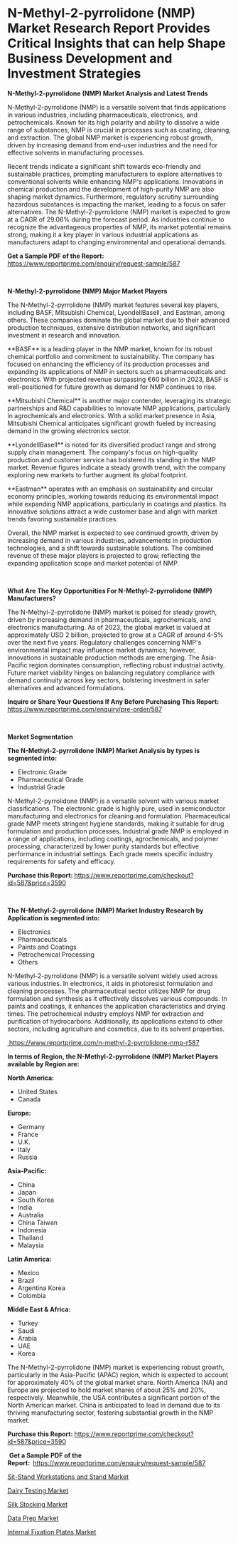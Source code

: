 <p><h1>N-Methyl-2-pyrrolidone (NMP) Market Research Report Provides Critical Insights that can help Shape Business Development and Investment Strategies</h1></p><p><strong>N-Methyl-2-pyrrolidone (NMP) Market Analysis and Latest Trends</strong></p>
<p><p>N-Methyl-2-pyrrolidone (NMP) is a versatile solvent that finds applications in various industries, including pharmaceuticals, electronics, and petrochemicals. Known for its high polarity and ability to dissolve a wide range of substances, NMP is crucial in processes such as coating, cleaning, and extraction. The global NMP market is experiencing robust growth, driven by increasing demand from end-user industries and the need for effective solvents in manufacturing processes.</p><p>Recent trends indicate a significant shift towards eco-friendly and sustainable practices, prompting manufacturers to explore alternatives to conventional solvents while enhancing NMP's applications. Innovations in chemical production and the development of high-purity NMP are also shaping market dynamics. Furthermore, regulatory scrutiny surrounding hazardous substances is impacting the market, leading to a focus on safer alternatives. The N-Methyl-2-pyrrolidone (NMP) market is expected to grow at a CAGR of 29.06% during the forecast period. As industries continue to recognize the advantageous properties of NMP, its market potential remains strong, making it a key player in various industrial applications as manufacturers adapt to changing environmental and operational demands.</p></p>
<p><strong>Get a Sample PDF of the Report:&nbsp;</strong> <a href="https://www.reportprime.com/enquiry/request-sample/587">https://www.reportprime.com/enquiry/request-sample/587</a></p>
<p>&nbsp;</p>
<p><strong>N-Methyl-2-pyrrolidone (NMP) Major Market Players</strong></p>
<p><p>The N-Methyl-2-pyrrolidone (NMP) market features several key players, including BASF, Mitsubishi Chemical, LyondellBasell, and Eastman, among others. These companies dominate the global market due to their advanced production techniques, extensive distribution networks, and significant investment in research and innovation.</p><p>**BASF** is a leading player in the NMP market, known for its robust chemical portfolio and commitment to sustainability. The company has focused on enhancing the efficiency of its production processes and expanding its applications of NMP in sectors such as pharmaceuticals and electronics. With projected revenue surpassing €60 billion in 2023, BASF is well-positioned for future growth as demand for NMP continues to rise.</p><p>**Mitsubishi Chemical** is another major contender, leveraging its strategic partnerships and R&D capabilities to innovate NMP applications, particularly in agrochemicals and electronics. With a solid market presence in Asia, Mitsubishi Chemical anticipates significant growth fueled by increasing demand in the growing electronics sector.</p><p>**LyondellBasell** is noted for its diversified product range and strong supply chain management. The company's focus on high-quality production and customer service has bolstered its standing in the NMP market. Revenue figures indicate a steady growth trend, with the company exploring new markets to further augment its global footprint.</p><p>**Eastman** operates with an emphasis on sustainability and circular economy principles, working towards reducing its environmental impact while expanding NMP applications, particularly in coatings and plastics. Its innovative solutions attract a wide customer base and align with market trends favoring sustainable practices.</p><p>Overall, the NMP market is expected to see continued growth, driven by increasing demand in various industries, advancements in production technologies, and a shift towards sustainable solutions. The combined revenue of these major players is projected to grow, reflecting the expanding application scope and market potential of NMP.</p></p>
<p>&nbsp;</p>
<p><strong>What Are The Key Opportunities For N-Methyl-2-pyrrolidone (NMP) Manufacturers?</strong></p>
<p><p>The N-Methyl-2-pyrrolidone (NMP) market is poised for steady growth, driven by increasing demand in pharmaceuticals, agrochemicals, and electronics manufacturing. As of 2023, the global market is valued at approximately USD 2 billion, projected to grow at a CAGR of around 4-5% over the next five years. Regulatory challenges concerning NMP's environmental impact may influence market dynamics; however, innovations in sustainable production methods are emerging. The Asia-Pacific region dominates consumption, reflecting robust industrial activity. Future market viability hinges on balancing regulatory compliance with demand continuity across key sectors, bolstering investment in safer alternatives and advanced formulations.</p></p>
<p><strong>Inquire or Share Your Questions If Any Before Purchasing This Report:</strong> <a href="https://www.reportprime.com/enquiry/pre-order/587">https://www.reportprime.com/enquiry/pre-order/587</a></p>
<p>&nbsp;</p>
<p><strong>Market Segmentation</strong></p>
<p><strong>The N-Methyl-2-pyrrolidone (NMP) Market Analysis by types is segmented into:</strong></p>
<p><ul><li>Electronic Grade</li><li>Pharmaceutical Grade</li><li>Industrial Grade</li></ul></p>
<p><p>N-Methyl-2-pyrrolidone (NMP) is a versatile solvent with various market classifications. The electronic grade is highly pure, used in semiconductor manufacturing and electronics for cleaning and formulation. Pharmaceutical grade NMP meets stringent hygiene standards, making it suitable for drug formulation and production processes. Industrial grade NMP is employed in a range of applications, including coatings, agrochemicals, and polymer processing, characterized by lower purity standards but effective performance in industrial settings. Each grade meets specific industry requirements for safety and efficacy.</p></p>
<p><strong>Purchase this Report:&nbsp;</strong><a href="https://www.reportprime.com/checkout?id=587&price=3590">https://www.reportprime.com/checkout?id=587&price=3590</a></p>
<p>&nbsp;</p>
<p><strong>The N-Methyl-2-pyrrolidone (NMP) Market Industry Research by Application is segmented into:</strong></p>
<p><ul><li>Electronics</li><li>Pharmaceuticals</li><li>Paints and Coatings</li><li>Petrochemical Processing</li><li>Others</li></ul></p>
<p><p>N-Methyl-2-pyrrolidone (NMP) is a versatile solvent widely used across various industries. In electronics, it aids in photoresist formulation and cleaning processes. The pharmaceutical sector utilizes NMP for drug formulation and synthesis as it effectively dissolves various compounds. In paints and coatings, it enhances the application characteristics and drying times. The petrochemical industry employs NMP for extraction and purification of hydrocarbons. Additionally, its applications extend to other sectors, including agriculture and cosmetics, due to its solvent properties.</p></p>
<p><a href="https://www.reportprime.com/n-methyl-2-pyrrolidone-nmp-r587">&nbsp;https://www.reportprime.com/n-methyl-2-pyrrolidone-nmp-r587</a></p>
<p><strong>In terms of Region, the N-Methyl-2-pyrrolidone (NMP) Market Players available by Region are:</strong></p>
<p>
    <p> <strong> North America: </strong>
        <ul>
            <li>United States</li>
            <li>Canada</li>
        </ul>
        </p> 
    <p> <strong> Europe: </strong>
        <ul>
            <li>Germany</li>
            <li>France</li>
            <li>U.K.</li>
            <li>Italy</li>
            <li>Russia</li>
        </ul>
        </p> 
    <p> <strong> Asia-Pacific: </strong>
        <ul>
            <li>China</li>
            <li>Japan</li>
            <li>South Korea</li>
            <li>India</li>
            <li>Australia</li>
            <li>China Taiwan</li>
            <li>Indonesia</li>
            <li>Thailand</li>
            <li>Malaysia</li>
        </ul>
        </p> 
    <p> <strong> Latin America: </strong>
        <ul>
            <li>Mexico</li>
            <li>Brazil</li>
            <li>Argentina Korea</li>
            <li>Colombia</li>
        </ul>
        </p> 
    <p> <strong> Middle East & Africa: </strong>
        <ul>
            <li>Turkey</li>
            <li>Saudi</li>
            <li>Arabia</li>
            <li>UAE</li>
            <li>Korea</li>
        </ul>
    </p>
    </p>
<p><p>The N-Methyl-2-pyrrolidone (NMP) market is experiencing robust growth, particularly in the Asia-Pacific (APAC) region, which is expected to account for approximately 40% of the global market share. North America (NA) and Europe are projected to hold market shares of about 25% and 20%, respectively. Meanwhile, the USA contributes a significant portion of the North American market. China is anticipated to lead in demand due to its thriving manufacturing sector, fostering substantial growth in the NMP market.</p></p>
<p><strong>Purchase this Report: </strong><a href="https://www.reportprime.com/checkout?id=587&price=3590">https://www.reportprime.com/checkout?id=587&price=3590</a></p>
<p>&nbsp;<strong>Get a Sample PDF of the Report:&nbsp;&nbsp;</strong><a href="https://www.reportprime.com/enquiry/request-sample/587">https://www.reportprime.com/enquiry/request-sample/587</a></p>
<p><strong></strong></p>
<p><p><a href="https://www.linkedin.com/pulse/sit-stand-workstations-stand-industry-analysis-report-its-market-vigof?trackingId=gw3EutR%2FQkWJ%2BySnepoG4Q%3D%3D">Sit-Stand Workstations and Stand Market</a></p><p><a href="https://medium.com/@vrahul.reportprime/market-trends-in-the-global-dairy-testing-market-forecast-and-analysis-2024-2031-042b8b059704">Dairy Testing Market</a></p><p><a href="https://www.linkedin.com/pulse/global-silk-stocking-market-size-expected-reach-cagr-102-report-nywnf?trackingId=AvKxyV09SU%2BxWihBAKEcpA%3D%3D">Silk Stocking Market</a></p><p><a href="https://medium.com/@kylie.mathis078/market-insights-global-data-prep-market-forecast-and-innovation-trends-2024-2031-c80ab5acc318">Data Prep Market</a></p><p><a href="https://issuu.com/reportprime-2/docs/internal-fixation-plates-market-siz_17d1fabf4b7d55">Internal Fixation Plates Market</a></p></p>